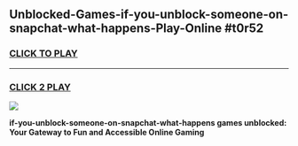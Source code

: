 
## Unblocked-Games-if-you-unblock-someone-on-snapchat-what-happens-Play-Online #t0r52
<h3>
<a href="https://news.freeplayer.one?title=if-you-unblock-someone-on-snapchat-what-happens&ref=3">CLICK TO PLAY</a></h3>
<hr>

<h3>
<a href="https://news.freeplayer.one?title=if-you-unblock-someone-on-snapchat-what-happens&ref=3">CLICK 2 PLAY</a>
  
</h3>

<a href="https://news.freeplayer.one?title=if-you-unblock-someone-on-snapchat-what-happens&ref=3"><img src="https://clearcache.store/games.png"></a>


**if-you-unblock-someone-on-snapchat-what-happens games unblocked: Your Gateway to Fun and Accessible Online Gaming**
